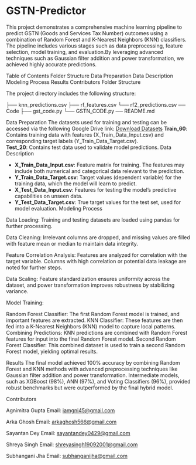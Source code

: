 # GSTN-Predictor
This project demonstrates a comprehensive machine learning pipeline to predict GSTN (Goods and Services Tax Number) outcomes using a combination of Random Forest and K-Nearest Neighbors (KNN) classifiers. The pipeline includes various stages such as data preprocessing, feature selection, model training, and evaluation.By leveraging advanced techniques such as Gaussian filter addition and power transformation, we achieved highly accurate predictions.

Table of Contents
Folder Structure
Data Preparation
Data Description
Modeling Process
Results
Contributors
Folder Structure


The project directory includes the following structure:

   ├── knn_predictions.csv
   ├── rf_features.csv
   └── rf2_predictions.csv
── Code
   ├── gst_code.py
   └── GSTN_CODE.py
── README.md


Data Preparation
The datasets used for training and testing can be accessed via the following Google Drive link:
[Download Datasets](https://drive.google.com/drive/folders/1Pmw_BkYj1faSquKwGo28-87XFOUJenZZ?usp=drive_link)
**Train_60**: Contains training data with features (X_Train_Data_Input.csv) and corresponding target labels (Y_Train_Data_Target.csv).  
**Test_20**: Contains test data used to validate model predictions.
Data Description
- **X_Train_Data_Input.csv**: Feature matrix for training. The features may include both numerical and categorical data relevant to the prediction.
- **Y_Train_Data_Target.csv**: Target values (dependent variable) for the training data, which the model will learn to predict.
- **X_Test_Data_Input.csv**: Features for testing the model’s predictive capabilities on unseen data.
- **Y_Test_Data_Target.csv**: True target values for the test set, used for model evaluation.
Modeling Process

Data Loading:
Training and testing datasets are loaded using pandas for further processing.

Data Cleaning:
Irrelevant columns are dropped, and missing values are filled with feature mean or median to maintain data integrity.

Feature Correlation Analysis:
Features are analyzed for correlation with the target variable. Columns with high correlation or potential data leakage are noted for further steps.

Data Scaling:
Feature standardization ensures uniformity across the dataset, and power transformation improves robustness by stabilizing variance.

Model Training:

Random Forest Classifier: The first Random Forest model is trained, and important features are extracted.
KNN Classifier: These features are then fed into a K-Nearest Neighbors (KNN) model to capture local patterns.
Combining Predictions: KNN predictions are combined with Random Forest features for input into the final Random Forest model.
Second Random Forest Classifier: This combined dataset is used to train a second Random Forest model, yielding optimal results.

Results
The final model achieved 100% accuracy by combining Random Forest and KNN methods with advanced preprocessing techniques like Gaussian filter addition and power transformation.
Intermediate models, such as XGBoost (98%), ANN (97%), and Voting Classifiers (96%), provided robust benchmarks but were outperformed by the final hybrid model.


Contributors

Agnimitra Gupta
Email: iamgni45@gmail.com

Arka Ghosh
Email: arkaghosh566@gmail.com

Sayantan Dey
Email: sayantandey0429@gmail.com

Shreya Singh
Email: shreyasingh19092001@gmail.com

Subhangani Jha
Email: subhanganijha@gmail.com
